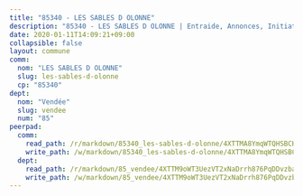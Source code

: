 ```yaml
---
title: "85340 - LES SABLES D OLONNE"
description: "85340 - LES SABLES D OLONNE | Entraide, Annonces, Initiatives"
date: 2020-01-11T14:09:21+09:00
collapsible: false
layout: commune
comm:
  nom: "LES SABLES D OLONNE"
  slug: les-sables-d-olonne
  cp: "85340"
dept:
  nom: "Vendée"
  slug: vendee
  num: "85"
peerpad:
  comm:
    read_path: /r/markdown/85340_les-sables-d-olonne/4XTTMA8YmqWTQHSBCHcPgLPEPfExErJLiFpgJYnckkBfwXofM
    write_path: /w/markdown/85340_les-sables-d-olonne/4XTTMA8YmqWTQHSBCHcPgLPEPfExErJLiFpgJYnckkBfwXofM-K3TgTgM1kyHpqHbA396pYDGBrs6zMHKgdH1Fq8AMBKKkuPXssqg55PJ6gMebjg394hyKvZWWUbB8ALd9FNjqAteYbdzWkZDjCTgsSRUzsFUqBvpLmrLpu8dMGAsrb4aJq8MD91pK
  dept:
    read_path: /r/markdown/85_vendee/4XTTM9oWT3UezVT2xNaDrrh876PqDDvzbaovSPP6P6ha63Ezk
    write_path: /w/markdown/85_vendee/4XTTM9oWT3UezVT2xNaDrrh876PqDDvzbaovSPP6P6ha63Ezk-K3TgTz4T2Ao5CxcmNgKRpi6DXEbSZWgvvZNdT7V4KiJycR1vvtGLxg5iYYYKajishdNzKNazAywn7vjwqtQs859ALiENaqFJQsULDwd4rYqVPy8n3JbNCeuPxinCnetCgcSuCcyv
---
```


